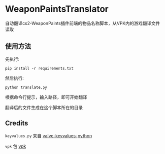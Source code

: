 # WeaponPaintsTranslator
自动翻译cs2-WeaponPaints插件前端的物品名称脚本，从VPK内的游戏翻译文件读取

## 使用方法
先执行:
```
pip install -r requirements.txt
```

然后执行:
```
python translate.py
```

根据命令行提示，输入路径，即可开始翻译

翻译后的文件生成在这个脚本所在的目录

## Credits
`keyvalues.py` 来自 [valve-keyvalues-python](https://github.com/gorgitko/valve-keyvalues-python)

`vpk` 包 [vpk](https://github.com/ValvePython/vpk)
